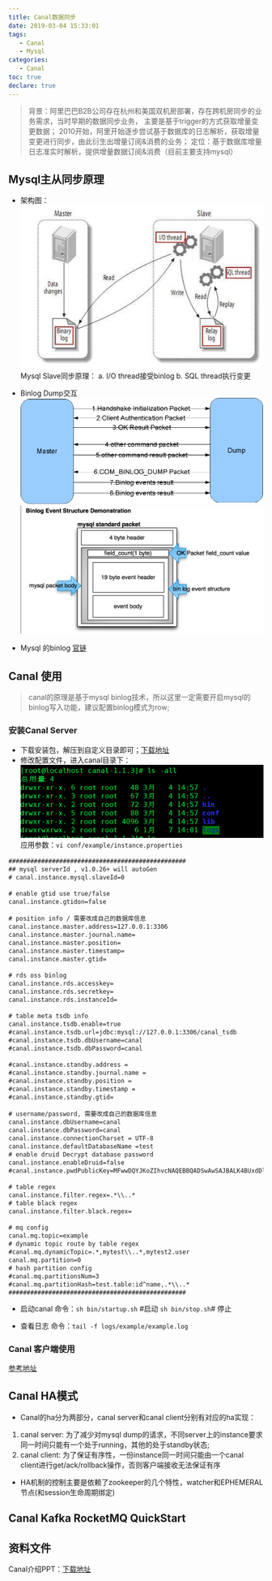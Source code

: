 ```yaml
---
title: Canal数据同步
date: 2019-03-04 15:33:01
tags:
   - Canal
   - Mysql
categories:
   - Canal
toc: true
declare: true
---
```


> 背景：阿里巴巴B2B公司存在杭州和美国双机房部署，存在跨机房同步的业务需求，当时早期的数据同步业务， 主要是基于trigger的方式获取增量变更数据；
> 2010开始，阿里开始逐步尝试基于数据库的日志解析，获取增量变更进行同步，由此衍生出增量订阅&消费的业务；
> 定位：基于数据库增量日志准实时解析，提供增量数据订阅&消费（目前主要支持mysql）
<!-- more -->

## Mysql主从同步原理
- 架构图：
![图1](https://raw.githubusercontent.com/aikaiqiang/aikq-blog-comments/master/notepic/%E5%9B%BE%E7%89%871.jpg)
Mysql Slave同步原理：
a. I/O thread接受binlog
b. SQL thread执行变更

- Binlog Dump交互
![图2](https://raw.githubusercontent.com/aikaiqiang/aikq-blog-comments/master/notepic/%E5%9B%BE%E7%89%872.png)
![图3](https://raw.githubusercontent.com/aikaiqiang/aikq-blog-comments/master/notepic/%E5%9B%BE%E7%89%873.png)


* Mysql 的binlog [官链](https://dev.mysql.com/doc/internals/en/binary-log.html)
## Canal 使用
> canal的原理是基于mysql binlog技术，所以这里一定需要开启mysql的binlog写入功能，建议配置binlog模式为row;
### 安装Canal Server
- 下载安装包，解压到自定义目录即可；[下载地址](https://github.com/alibaba/canal/releases)
- 修改配置文件，进入canal目录下：
![图4](https://raw.githubusercontent.com/aikaiqiang/aikq-blog-comments/master/notepic/20190304150020.png)
应用参数：`vi conf/example/instance.properties`
```
#################################################
## mysql serverId , v1.0.26+ will autoGen
# canal.instance.mysql.slaveId=0

# enable gtid use true/false
canal.instance.gtidon=false

# position info / 需要改成自己的数据库信息
canal.instance.master.address=127.0.0.1:3306
canal.instance.master.journal.name=
canal.instance.master.position=
canal.instance.master.timestamp=
canal.instance.master.gtid=

# rds oss binlog
canal.instance.rds.accesskey=
canal.instance.rds.secretkey=
canal.instance.rds.instanceId=

# table meta tsdb info
canal.instance.tsdb.enable=true
#canal.instance.tsdb.url=jdbc:mysql://127.0.0.1:3306/canal_tsdb
#canal.instance.tsdb.dbUsername=canal
#canal.instance.tsdb.dbPassword=canal

#canal.instance.standby.address =
#canal.instance.standby.journal.name =
#canal.instance.standby.position =
#canal.instance.standby.timestamp =
#canal.instance.standby.gtid=

# username/password, 需要改成自己的数据库信息
canal.instance.dbUsername=canal
canal.instance.dbPassword=canal
canal.instance.connectionCharset = UTF-8
canal.instance.defaultDatabaseName =test
# enable druid Decrypt database password
canal.instance.enableDruid=false
#canal.instance.pwdPublicKey=MFwwDQYJKoZIhvcNAQEBBQADSwAwSAJBALK4BUxdDltRRE5/zXpVEVPUgunvscYFtEip3pmLlhrWpacX7y7GCMo2/JM6LeHmiiNdH1FWgGCpUfircSwlWKUCAwEAAQ==

# table regex
canal.instance.filter.regex=.*\\..*
# table black regex
canal.instance.filter.black.regex=

# mq config
canal.mq.topic=example
# dynamic topic route by table regex
#canal.mq.dynamicTopic=.*,mytest\\..*,mytest2.user
canal.mq.partition=0
# hash partition config
#canal.mq.partitionsNum=3
#canal.mq.partitionHash=test.table:id^name,.*\\..*
#################################################
```

- 启动canal
命令：`sh bin/startup.sh` #启动  `sh bin/stop.sh`# 停止

- 查看日志
命令：`tail -f logs/example/example.log`

### Canal 客户端使用
[参考地址](https://github.com/alibaba/canal/wiki/ClientExample)


## Canal HA模式
- Canal的ha分为两部分，canal server和canal client分别有对应的ha实现：
1. canal server:  为了减少对mysql dump的请求，不同server上的instance要求同一时间只能有一个处于running，其他的处于standby状态;
2. canal client: 为了保证有序性，一份instance同一时间只能由一个canal client进行get/ack/rollback操作，否则客户端接收无法保证有序
- HA机制的控制主要是依赖了zookeeper的几个特性，watcher和EPHEMERAL节点(和session生命周期绑定)
## Canal Kafka RocketMQ QuickStart


## 资料文件
Canal介绍PPT：[下载地址](https://raw.githubusercontent.com/aikaiqiang/aikq-blog-comments/master/canal%E4%BA%A7%E5%93%81%E4%BB%8B%E7%BB%8D.pptx)
